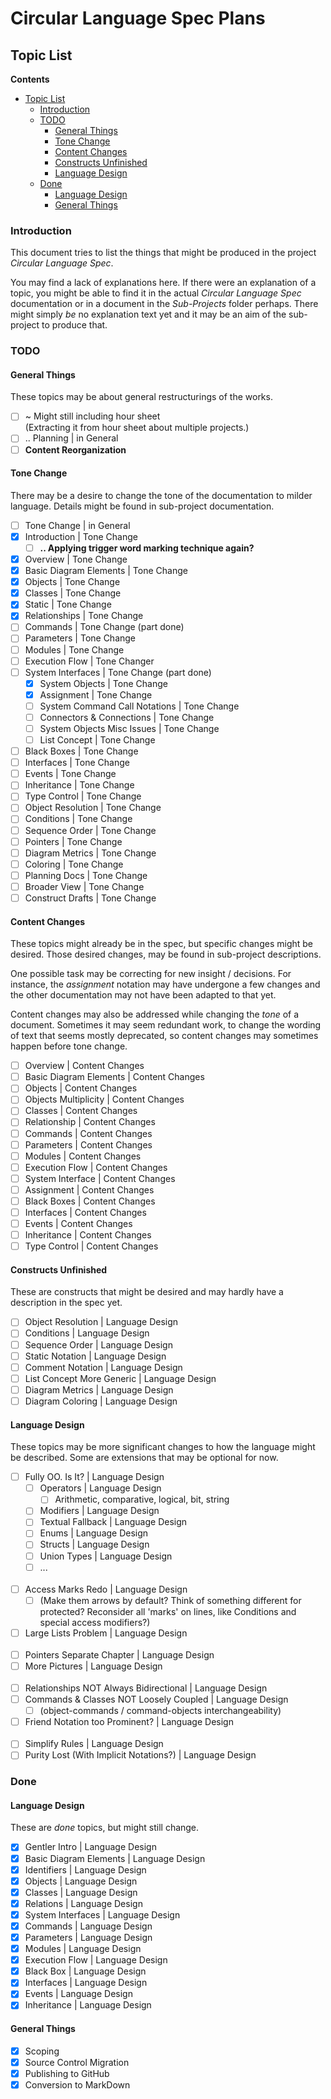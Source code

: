 ﻿Circular Language Spec Plans
============================

Topic List
----------

__Contents__

- [Topic List](#topic-list)
    - [Introduction](#introduction)
    - [TODO](#todo)
        - [General Things](#general-things)
        - [Tone Change](#tone-change)
        - [Content Changes](#content-changes)
        - [Constructs Unfinished](#constructs-unfinished)
        - [Language Design](#language-design)
    - [Done](#done)
        - [Language Design](#language-design-1)
        - [General Things](#general-things-1)

### Introduction

This document tries to list the things that might be produced in the project *Circular Language Spec*.

You may find a lack of explanations here. If there were an explanation of a topic, you might be able to find it in the actual *Circular Language Spec* documentation or in a document in the *Sub-Projects* folder perhaps. There might simply *be* no explanation text yet and it may be an aim of the sub-project to produce that.

### TODO

#### General Things

These topics may be about general restructurings of the works.

- [ ] ~ Might still including hour sheet  
        (Extracting it from hour sheet about multiple projects.)
- [ ] .. Planning | in General
- [ ] __Content Reorganization__

#### Tone Change

There may be a desire to change the tone of the documentation to milder language. Details might be found in sub-project documentation.

- [ ] Tone Change | in General
- [x] Introduction | Tone Change
    - [ ] __.. Applying trigger word marking technique again?__
- [x] Overview | Tone Change
- [x] Basic Diagram Elements | Tone Change
- [x] Objects | Tone Change
- [x] Classes | Tone Change
- [x] Static | Tone Change
- [x] Relationships | Tone Change
- [ ] Commands | Tone Change (part done)
- [ ] Parameters | Tone Change
- [ ] Modules | Tone Change
- [ ] Execution Flow | Tone Changer
- [ ] System Interfaces | Tone Change (part done)
    - [x] System Objects | Tone Change
    - [x] Assignment | Tone Change
    - [ ] System Command Call Notations | Tone Change
    - [ ] Connectors & Connections | Tone Change
    - [ ] System Objects Misc Issues | Tone Change
    - [ ] List Concept | Tone Change
- [ ] Black Boxes | Tone Change
- [ ] Interfaces | Tone Change
- [ ] Events | Tone Change
- [ ] Inheritance | Tone Change
- [ ] Type Control | Tone Change
- [ ] Object Resolution | Tone Change
- [ ] Conditions | Tone Change
- [ ] Sequence Order | Tone Change
- [ ] Pointers | Tone Change
- [ ] Diagram Metrics | Tone Change
- [ ] Coloring | Tone Change
- [ ] Planning Docs | Tone Change
- [ ] Broader View | Tone Change
- [ ] Construct Drafts | Tone Change

#### Content Changes

These topics might already be in the spec, but specific changes might be desired. Those desired changes, may be found in sub-project descriptions.

One possible task may be correcting for new insight / decisions. For instance, the *assignment* notation may have undergone a few changes and the other documentation may not have been adapted to that yet.

Content changes may also be addressed while changing the *tone* of a document. Sometimes it may seem redundant work, to change the wording of text that seems mostly deprecated, so content changes may sometimes happen before tone change.

- [ ] Overview | Content Changes
- [ ] Basic Diagram Elements | Content Changes
- [ ] Objects | Content Changes
- [ ] Objects Multiplicity | Content Changes
- [ ] Classes | Content Changes
- [ ] Relationship | Content Changes
- [ ] Commands | Content Changes
- [ ] Parameters | Content Changes
- [ ] Modules | Content Changes
- [ ] Execution Flow | Content Changes
- [ ] System Interface | Content Changes
- [ ] Assignment | Content Changes
- [ ] Black Boxes | Content Changes
- [ ] Interfaces | Content Changes
- [ ] Events | Content Changes
- [ ] Inheritance | Content Changes
- [ ] Type Control | Content Changes

#### Constructs Unfinished

These are constructs that might be desired and may hardly have a description in the spec yet.

- [ ] Object Resolution | Language Design
- [ ] Conditions | Language Design
- [ ] Sequence Order | Language Design
- [ ] Static Notation | Language Design
- [ ] Comment Notation | Language Design
- [ ] List Concept More Generic | Language Design
- [ ] Diagram Metrics | Language Design
- [ ] Diagram Coloring | Language Design

#### Language Design

These topics may be more significant changes to how the language might be described. Some are extensions that may be optional for now.

- [ ] Fully OO. Is It? | Language Design
    - [ ] Operators | Language Design
        - [ ] Arithmetic, comparative, logical, bit, string
    - [ ] Modifiers | Language Design
    - [ ] Textual Fallback | Language Design
    - [ ] Enums | Language Design
    - [ ] Structs | Language Design
    - [ ] Union Types | Language Design
    - [ ] ...
<br/><br/>
- [ ] Access Marks Redo | Language Design
    - [ ] (Make them arrows by default? Think of something different for protected? Reconsider all 'marks' on lines, like Conditions and special access modifiers?)
- [ ] Large Lists Problem | Language Design
<br/><br/>
- [ ] Pointers Separate Chapter | Language Design
- [ ] More Pictures | Language Design
<br/><br/>
- [ ] Relationships NOT Always Bidirectional | Language Design
- [ ] Commands & Classes NOT Loosely Coupled | Language Design
    - [ ] (object-commands / command-objects interchangeability)
- [ ] Friend Notation too Prominent? | Language Design
<br/><br/>
- [ ] Simplify Rules | Language Design
- [ ] Purity Lost (With Implicit Notations?) | Language Design

### Done

#### Language Design

These are *done* topics, but might still change.

- [x] Gentler Intro | Language Design
- [x] Basic Diagram Elements | Language Design
- [x] Identifiers | Language Design
- [x] Objects | Language Design
- [x] Classes | Language Design
- [x] Relations | Language Design
- [x] System Interfaces | Language Design
- [x] Commands | Language Design
- [x] Parameters | Language Design
- [x] Modules | Language Design
- [x] Execution Flow | Language Design
- [x] Black Box | Language Design
- [x] Interfaces | Language Design
- [x] Events | Language Design
- [x] Inheritance | Language Design

#### General Things

- [x] Scoping
- [x] Source Control Migration
- [x] Publishing to GitHub
- [x] Conversion to MarkDown